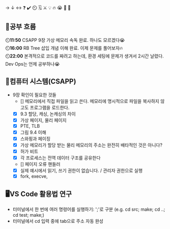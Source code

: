 → ↓ ↔ ❓ ✔️ ⏲️ 🗓️ ⚔️ 💡 🔥 😭 👏 🎵 

## 🧠공부 흐름
⏲️**11:50** CSAPP 9장 가상 메모리 속독 완료. 하나도 모르겠다😭  
⏲️**16:00** RB Tree 삽입 개념 이해 완료. 이제 문제를 풀어보자🔥  
⏲️**22:00** 본격적으로 코드를 짜려고 하는데, 환경 세팅에 문제가 생겨서 2시간 날렸다. Dev Ops는 언제 공부하나😭   

## 📓컴퓨터 시스템(CSAPP)
- 9장 확인이 필요한 것들
    - [] 메모리에서 직접 파일을 읽고 쓴다. 메모리에 명시적으로 파일을 복사하지 않고도 프로그램을 로드한다.
    - [X] 9.3 할당, 캐싱, 논캐싱의 차이
    - [X] 가상 페이지, 물리 페이지
    - [X] PTE, TLB
    - [X] 그림 9.4 이해
    - [X] 스와핑과 페이징
    - [X] 가상 메모리가 할당 받는 물리 메모리의 주소는 완전히 배타적인 것은 아니다?
    - [X] 허가 비트
    - [X] 각 프로세스는 전역 데이터 구조를 공유한다
    - [] 페이지 오류 핸들러
    - [X] 실제 예시에서 읽기, 쓰기 권한이 없습니다. / 관리자 권한으로 실행
    - [X] fork, execve, 

## 🖥️VS Code 활용법 연구
- 터미널에서 한 번에 여러 명령어를 실행하기: ';'로 구분 (e.g. cd src; make; cd ..; cd test; make;)
- 터미널에서 cd 입력 중에 tab으로 주소 자동 완성 
